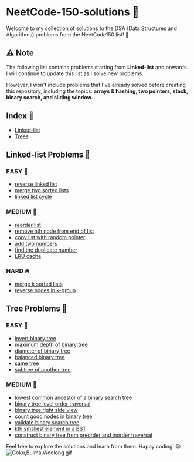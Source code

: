 # NeetCode-150-solutions :rocket:

Welcome to my collection of solutions to the DSA (Data Structures and Algorithms) problems from the NeetCode150 list! :notebook:
## :warning: Note

The following list contains problems starting from **Linked-list** and onwards. I will continue to update this list as I solve new problems.

However, I won't include problems that I've already solved before creating this repository, including the topics: **arrays & hashing, two pointers, stack, binary search, and sliding window.**

## Index :bookmark_tabs:

- [Linked-list](#linked-list)
- [Trees](#trees)

## <a name="linked-list"></a>Linked-list Problems :link:

### EASY :baby_chick:

- [reverse linked list](linked-list/206.reverse-linked-list)
- [merge two sorted lists](linked-list/21.merge-two-sorted-lists)
- [linked list cycle](linked-list/141.linked-list-cycle)

### MEDIUM :turtle:

- [reorder list](linked-list/143.reorder-list)
- [remove nth node from end of list](linked-list/19.remove-nth-node-from-end-of-list)
- [copy list with random pointer](linked-list/138.copy-list-with-random-pointer)
- [add two numbers](linked-list/2.add-two-numbers)
- [find the duplicate number](linked-list/287.find-the-duplicate-number)
- [LRU cache](linked-list/146.LRU-cache)

### HARD :fire:

- [merge k sorted lists](linked-list/23.merge-k-sorted-lists)
- [reverse nodes in k-group](linked-list/25.reverse-nodes-in-k-group)

## <a name="trees"></a>Tree Problems :link:

### EASY :baby_chick:

- [invert binary tree](trees/226.invert-binary-tree)
- [maximum depth of binary tree](trees/104.maximum-depth-of-binary-tree)
- [diameter of binary tree](trees/543.diameter-of-binary-tree)
- [balanced binary tree](trees/110.balanced-binary-tree)
- [same tree](trees/100.same-tree.cpp)
- [subtree of another tree](trees/572.subtree-of-another-tree)

### MEDIUM :turtle:

- [lowest common ancestor of a binary search tree](trees/235.lowest-common-ancestor-of-a-binary-search-tree)
- [binary tree level order traversal](trees/102.binary-tree-level-order-traversal)
- [binary tree right side view](trees/199.binary-tree-right-side-view)
- [count good nodes in binary tree](trees/1448.count-good-nodes-in-binary-tree)
- [validate binary search tree](trees/98.validate-binary-search-tree)
- [kth smallest element in a BST](trees/230.kth-smallest-element-in-a-bst)
- [construct binary tree from preorder and inorder traversal](trees/105.construct-binary-tree-from-preorder-and-inorder-traversal.cpp)

Feel free to explore the solutions and learn from them. Happy coding! :smiley:
![Goku,Bulma,Woolong gif](https://media.giphy.com/media/9JxRQ6NOf1orK/giphy.gif)
